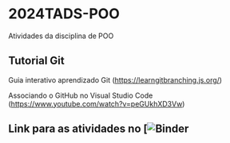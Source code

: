 # 2024TADS-POO

Atividades da disciplina de POO 

## Tutorial Git

Guia interativo aprendizado Git (https://learngitbranching.js.org/) 

Associando o GitHub no Visual Studio Code (https://www.youtube.com/watch?v=peGUkhXD3Vw)

## Link para as atividades no [![Binder](https://mybinder.org/v2/gh/bellincanta/2024TADS-POO/HEAD)
